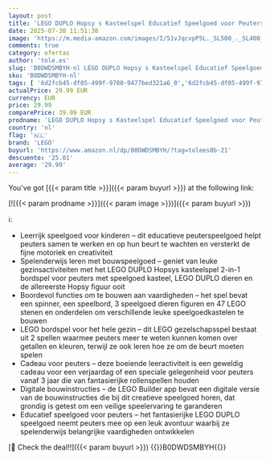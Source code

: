 ```yaml
---
layout: post
title: 'LEGO DUPLO Hopsy s Kasteelspel Educatief Speelgoed voor Peuters voor Fijne Motoriek - Met 3 Dieren Figuren  Speelgoed Kasteel en Bordspel met Wiel - Cadeau voor Meisjes en Jongens vanaf 3 Jaar 10450'
date: 2025-07-30 11:51:38
image: 'https://m.media-amazon.com/images/I/51vJqcvpP5L._SL500_._SL400_.jpg'
comments: true
category: ofertas
author: 'tole.es'
slug: 'B0DWDSMBYH-nl LEGO DUPLO Hopsy s Kasteelspel Educatief Speelgoed voor...'
sku: 'B0DWDSMBYH-nl'
tags: [ '6d2fcb45-df05-499f-9780-9477bed321a6_0','6d2fcb45-df05-499f-9780-9477bed321a6_501','Arborist Merchandising Root','Bouw- & constructiespeelgoed','Educatief speelgoed','Montessori','Self Service','Special Features Stores','Speelgoed & spellen','Speelgoedbouwsets','lego','🇳🇱', ]
actualPrice: 29.99 EUR
currency: EUR
price: 29.99
comparePrice: 39.99 EUR
prodname: 'LEGO DUPLO Hopsy s Kasteelspel Educatief Speelgoed voor Peuters voor Fijne Motoriek - Met 3 Dieren Figuren  Speelgoed Kasteel en Bordspel met Wiel - Cadeau voor Meisjes en Jongens vanaf 3 Jaar 10450'
country: 'nl'
flag: '🇳🇱'
brand: 'LEGO'
buyurl: 'https://www.amazon.nl/dp/B0DWDSMBYH/?tag=tolees0b-21'
descuento: '25.01'
average: '29.99'
---
```


You've got [{{< param title >}}]({{< param buyurl >}}) at the following link:

[![{{< param prodname >}}]({{< param image >}})]({{< param buyurl >}})

ℹ️:

- Leerrijk speelgoed voor kinderen – dit educatieve peuterspeelgoed helpt peuters samen te werken en op hun beurt te wachten en versterkt de fijne motoriek en creativiteit
- Spelenderwijs leren met bouwspeelgoed – geniet van leuke gezinsactiviteiten met het LEGO DUPLO Hopsys kasteelspel 2-in-1 bordspel voor peuters met speelgoed kasteel, LEGO DUPLO dieren en de allereerste Hopsy figuur ooit
- Boordevol functies om te bouwen aan vaardigheden – het spel bevat een spinner, een speelbord, 3 speelgoed dieren figuren en 47 LEGO stenen en onderdelen om verschillende leuke speelgoedkastelen te bouwen
- LEGO bordspel voor het hele gezin – dit LEGO gezelschapsspel bestaat uit 2 spellen waarmee peuters meer te weten kunnen komen over getallen en kleuren, terwijl ze ook leren hoe ze om de beurt moeten spelen
- Cadeau voor peuters – deze boeiende leeractiviteit is een geweldig cadeau voor een verjaardag of een speciale gelegenheid voor peuters vanaf 3 jaar die van fantasierijke rollenspellen houden
- Digitale bouwinstructies – de LEGO Builder app bevat een digitale versie van de bouwinstructies die bij dit creatieve speelgoed horen, dat grondig is getest om een veilige speelervaring te garanderen
- Educatief speelgoed voor peuters – het fantasierijke LEGO DUPLO speelgoed neemt peuters mee op een leuk avontuur waarbij ze spelenderwijs belangrijke vaardigheden ontwikkelen

[🛒 Check the deal!!]({{< param buyurl >}})
{{<world>}}B0DWDSMBYH{{</world>}}
